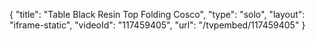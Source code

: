 {
    "title": "Table Black Resin Top Folding Cosco",
    "type": "solo",
    "layout": "iframe-static",
    "videoId": "117459405",
    "url": "\/tvpembed\/117459405"
}